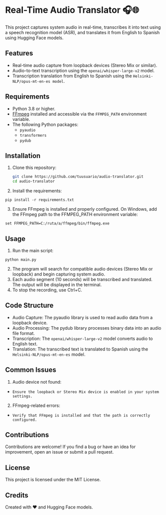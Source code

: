 # Real-Time Audio Translator 🎧🌐

This project captures system audio in real-time, transcribes it into text using a speech recognition model (ASR), and translates it from English to Spanish using Hugging Face models.

## Features
- Real-time audio capture from loopback devices (Stereo Mix or similar).
- Audio-to-text transcription using the `openai/whisper-large-v2` model.
- Transcription translation from English to Spanish using the `Helsinki-NLP/opus-mt-en-es model`.

## Requirements
- Python 3.8 or higher.
- [FFmpeg](https://ffmpeg.org/) installed and accessible via the `FFMPEG_PATH` environment variable.
- The following Python packages:
  - `pyaudio`
  - `transformers`
  - `pydub`

## Installation
1. Clone this repository:
   ```bash
   git clone https://github.com/tuusuario/audio-translator.git
   cd audio-translator
2. Install the requirements:
```
pip install -r requirements.txt
```
3. Ensure FFmpeg is installed and properly configured. On Windows, add the FFmpeg path to the FFMPEG_PATH environment variable:
```
set FFMPEG_PATH=C:/ruta/a/ffmpeg/bin/ffmpeg.exe
```

## Usage
1. Run the main script:
```
python main.py
```
2. The program will search for compatible audio devices (Stereo Mix or loopback) and begin capturing system audio.
3. Each audio segment (10 seconds) will be transcribed and translated. The output will be displayed in the terminal.
4. To stop the recording, use Ctrl+C.

## Code Structure
- Audio Capture: The pyaudio library is used to read audio data from a loopback device.
- Audio Processing: The pydub library processes binary data into an audio file format.
- Transcription: The `openai/whisper-large-v2` model converts audio to English text.
- Translation: The transcribed text is translated to Spanish using the `Helsinki-NLP/opus-mt-en-es` model.

## Common Issues
1. Audio device not found:
- `Ensure the loopback or Stereo Mix device is enabled in your system settings.`
2. FFmpeg-related errors:
- `Verify that FFmpeg is installed and that the path is correctly configured.`

## Contributions
Contributions are welcome! If you find a bug or have an idea for improvement, open an issue or submit a pull request.

## License
This project is licensed under the MIT License.

## Credits
Created with ❤️ and Hugging Face models.

